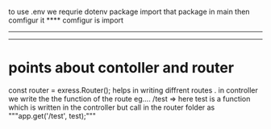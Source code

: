 to use .env we requrie dotenv package 
import that package in main 
then comfigur it **** comfigur is import
__________________________________________________________________________________
___________________________________________________________________________________
<h1> points about contoller and router </h1>
const router = exress.Router();  helps in writing diffrent routes .
in controller we write the the function of the route eg....  /test  => here test is a function which is
written in the controller but call in the router folder as """app.get('/test', test);"""